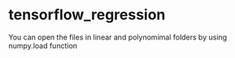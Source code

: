 # tensorflow_regression

You can open the files in linear and polynomimal folders by using numpy.load function 
